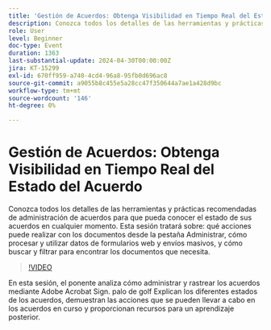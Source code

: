 ```yaml
---
title: 'Gestión de Acuerdos: Obtenga Visibilidad en Tiempo Real del Estado del Acuerdo'
description: Conozca todos los detalles de las herramientas y prácticas recomendadas de administración de acuerdos para que pueda conocer el estado de sus acuerdos en cualquier momento.
role: User
level: Beginner
doc-type: Event
duration: 1363
last-substantial-update: 2024-04-30T00:00:00Z
jira: KT-15299
exl-id: 670ff959-a740-4cd4-96a8-95fb0d696ac8
source-git-commit: a9055b8c455e5a28cc47f350644a7ae1a428d9bc
workflow-type: tm+mt
source-wordcount: '146'
ht-degree: 0%

---
```


# Gestión de Acuerdos: Obtenga Visibilidad en Tiempo Real del Estado del Acuerdo

Conozca todos los detalles de las herramientas y prácticas recomendadas de administración de acuerdos para que pueda conocer el estado de sus acuerdos en cualquier momento. Esta sesión tratará sobre: qué acciones puede realizar con los documentos desde la pestaña Administrar, cómo procesar y utilizar datos de formularios web y envíos masivos, y cómo buscar y filtrar para encontrar los documentos que necesita.

>[!VIDEO](https://video.tv.adobe.com/v/3455004/?learn=on&captions=spa)

En esta sesión, el ponente analiza cómo administrar y rastrear los acuerdos mediante Adobe Acrobat Sign. palo de golf Explican los diferentes estados de los acuerdos, demuestran las acciones que se pueden llevar a cabo en los acuerdos en curso y proporcionan recursos para un aprendizaje posterior.
